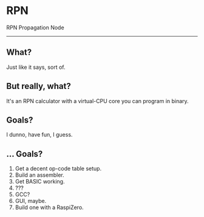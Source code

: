 # RPN
RPN Propagation Node

---

## What?
Just like it says, sort of.

## But really, what?
It's an RPN calculator with a virtual-CPU core you can program in binary.

## Goals?
I dunno, have fun, I guess.

## ... Goals?
1. Get a decent op-code table setup.
2. Build an assembler.
3. Get BASIC working.
4. ???
5. GCC?
6. GUI, maybe.
7. Build one with a RaspiZero.
